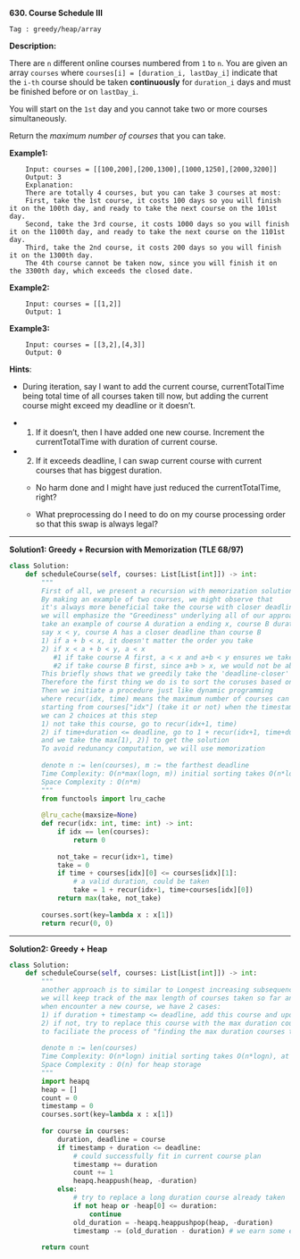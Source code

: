 **630. Course Schedule III**

```Tag : greedy/heap/array```

**Description:**

There are ```n``` different online courses numbered from ```1``` to ```n```. You are given an array ```courses``` where ```courses[i] = [duration_i, lastDay_i]``` indicate that the ```i-th``` course should be taken **continuously** for ```duration_i``` days and must be finished before or on ```lastDay_i```.

You will start on the ```1st``` day and you cannot take two or more courses simultaneously.

Return the *maximum number of courses* that you can take.


**Example1:**

        Input: courses = [[100,200],[200,1300],[1000,1250],[2000,3200]]
        Output: 3
        Explanation: 
        There are totally 4 courses, but you can take 3 courses at most:
        First, take the 1st course, it costs 100 days so you will finish it on the 100th day, and ready to take the next course on the 101st day.
        Second, take the 3rd course, it costs 1000 days so you will finish it on the 1100th day, and ready to take the next course on the 1101st day. 
        Third, take the 2nd course, it costs 200 days so you will finish it on the 1300th day. 
        The 4th course cannot be taken now, since you will finish it on the 3300th day, which exceeds the closed date.
        
**Example2:**

        Input: courses = [[1,2]]
        Output: 1
              
**Example3:**

        Input: courses = [[3,2],[4,3]]
        Output: 0

**Hints**:

+ During iteration, say I want to add the current course, currentTotalTime being total time of all courses taken till now, but adding the current course might exceed my deadline or it doesn’t.

+ 1. If it doesn’t, then I have added one new course. Increment the currentTotalTime with duration of current course.

+ 2. If it exceeds deadline, I can swap current course with current courses that has biggest duration.

    + No harm done and I might have just reduced the currentTotalTime, right? 
    
    + What preprocessing do I need to do on my course processing order so that this swap is always legal?

-----------

**Solution1: Greedy + Recursion with Memorization (TLE 68/97)**

```python
class Solution:
    def scheduleCourse(self, courses: List[List[int]]) -> int:
        """
        First of all, we present a recursion with memorization solution
        By making an example of two courses, we might observe that
        it's always more beneficial take the course with closer deadline
        we will emphasize the "Greediness" underlying all of our approaches
        take an example of course A duration a ending x, course B duration b ending y
        say x < y, course A has a closer deadline than course B
        1) if a + b < x, it doesn't matter the order you take
        2) if x < a + b < y, a < x
           #1 if take course A first, a < x and a+b < y ensures we take both courses
           #2 if take course B first, since a+b > x, we would not be able to take course A
        This briefly shows that we greedily take the 'deadline-closer' course if possible
        Therefore the first thing we do is to sort the coruses based on deadline
        Then we initiate a procedure just like dynamic programming
        where recur(idx, time) means the maximum number of courses can take
        starting from courses["idx"] (take it or not) when the timestamp is "time" already
        we can 2 choices at this step
        1) not take this course, go to recur(idx+1, time)
        2) if time+duration <= deadline, go to 1 + recur(idx+1, time+duration)
        and we take the max[1), 2)] to get the solution
        To avoid redunancy computation, we will use memorization
        
        denote n := len(courses), m := the farthest deadline
        Time Complexity: O(n*max(logn, m)) initial sorting takes O(n*logn)
        Space Complexity : O(n*m)
        """
        from functools import lru_cache
        
        @lru_cache(maxsize=None)
        def recur(idx: int, time: int) -> int:
            if idx == len(courses):
                return 0
            
            not_take = recur(idx+1, time)
            take = 0
            if time + courses[idx][0] <= courses[idx][1]:
                # a valid duration, could be taken
                take = 1 + recur(idx+1, time+courses[idx][0])
            return max(take, not_take)
        
        courses.sort(key=lambda x : x[1])
        return recur(0, 0)
```

-----------

**Solution2: Greedy + Heap**

```python
class Solution:
    def scheduleCourse(self, courses: List[List[int]]) -> int:
        """
        another approach is to similar to Longest increasing subsequence question
        we will keep track of the max length of courses taken so far and the timestamp
        when encounter a new course, we have 2 cases:
        1) if duration + timestamp <= deadline, add this course and update the timestamp
        2) if not, try to replace this course with the max duration courses already taken
        to faciliate the process of "finding the max duration courses taken so far", we use heap data structure
        
        denote n := len(courses)
        Time Complexity: O(n*logn) initial sorting takes O(n*logn), at most n heap operation each takes O(logn)
        Space Complexity : O(n) for heap storage
        """
        import heapq
        heap = []
        count = 0
        timestamp = 0
        courses.sort(key=lambda x : x[1])
        
        for course in courses:
            duration, deadline = course
            if timestamp + duration <= deadline:
                # could successfully fit in current course plan
                timestamp += duration
                count += 1
                heapq.heappush(heap, -duration)
            else:
                # try to replace a long duration course already taken
                if not heap or -heap[0] <= duration:
                    continue
                old_duration = -heapq.heappushpop(heap, -duration)
                timestamp -= (old_duration - duration) # we earn some extra time in course planning
                
        return count
```
